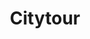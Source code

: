 ---
_schema: default
title: Citytour
description: |
  Varen door het 'Giethoorn van het Noorden' en oude stadscentrum van Bolsward.
tijd: ± 1,5 uur
prijs: '115'
route_url: >-
  https://www.google.com/maps/d/edit?mid=197FTFMgR6yFAJkYZ49lKR9j5CkVRT0M6&usp=sharing
omgeving:
  - bolsward
sloepen:
  - Beenakker
  - Petter
---